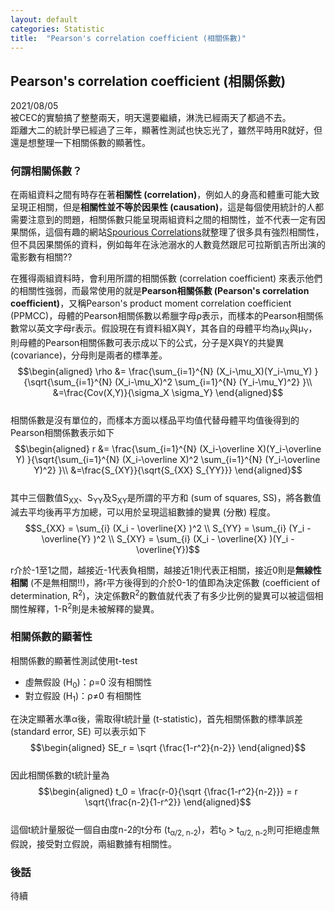 ```yaml
---
layout: default
categories: Statistic
title:  "Pearson's correlation coefficient (相關係數)"
---  
```

## Pearson's correlation coefficient (相關係數)  
2021/08/05  
被CEC的實驗搞了整整兩天，明天還要繼續，淋洗已經兩天了都過不去。  
距離大二的統計學已經過了三年，顯著性測試也快忘光了，雖然平時用R就好，但還是想整理一下相關係數的顯著性。  
  
### 何謂相關係數？  
在兩組資料之間有時存在著**相關性 (correlation)**，例如人的身高和體重可能大致呈現正相關，但是**相關性並不等於因果性 (causation)**，這是每個使用統計的人都需要注意到的問題，相關係數只能呈現兩組資料之間的相關性，並不代表一定有因果關係，這個有趣的網站<a href="http://tylervigen.com/spurious-correlations" target="_blank">Spourious Correlations</a>就整理了很多具有強烈相關性，但不具因果關係的資料，例如每年在泳池溺水的人數竟然跟尼可拉斯凱吉所出演的電影數有相關??  
  
在獲得兩組資料時，會利用所謂的相關係數 (correlation coefficient) 來表示他們的相關性強弱，而最常使用的就是**Pearson相關係數 (Pearson's correlation coefficient)**，又稱Pearson's product moment correlation coefficient (PPMCC)，母體的Pearson相關係數以希臘字母&rho;表示，而樣本的Pearson相關係數常以英文字母r表示。假設現在有資料組X與Y，其各自的母體平均為&mu;<sub>X</sub>與&mu;<sub>Y</sub>，則母體的Pearson相關係數可表示成以下的公式，分子是X與Y的共變異 (covariance)，分母則是兩者的標準差。   
$$\begin{aligned}
\rho &= \frac{\sum_{i=1}^{N} (X_i-\mu_X)(Y_i-\mu_Y) }{\sqrt{\sum_{i=1}^{N} (X_i-\mu_X)^2 \sum_{i=1}^{N} (Y_i-\mu_Y)^2} }\\   
&=\frac{Cov(X,Y)}{\sigma_X \sigma_Y}  
\end{aligned}$$    
相關係數是沒有單位的，而樣本方面以樣品平均值代替母體平均值後得到的Pearson相關係數表示如下  
$$\begin{aligned}
r &= \frac{\sum_{i=1}^{N} (X_i-\overline X)(Y_i-\overline Y) }{\sqrt{\sum_{i=1}^{N} (X_i-\overline X)^2 \sum_{i=1}^{N} (Y_i-\overline Y)^2} }\\
&=\frac{S_{XY}}{\sqrt{S_{XX} S_{YY}}}
\end{aligned}$$   
其中三個數值S<sub>XX</sub>、S<sub>YY</sub>及S<sub>XY</sub>是所謂的平方和 (sum of squares, SS)，將各數值減去平均後再平方加總，可以用於呈現這組數據的變異 (分散) 程度。   
$$S_{XX} =  \sum_{i} (X_i -  \overline{X} )^2 \\
S_{YY} =  \sum_{i} (Y_i -  \overline{Y} )^2 \\
S_{XY} =  \sum_{i} (X_i -  \overline{X} )(Y_i - \overline{Y})$$  
  
r介於-1至1之間，越接近-1代表負相關，越接近1則代表正相關，接近0則是**無線性相關** (不是無相關!!)，將r平方後得到的介於0-1的值即為決定係數 (coefficient of determination, R<sup>2</sup>)，決定係數R<sup>2</sup>的數值就代表了有多少比例的變異可以被這個相關性解釋，1-R<sup>2</sup>則是未被解釋的變異。  
  
### 相關係數的顯著性  
相關係數的顯著性測試使用t-test  
- 虛無假設 (H<sub>0</sub>)：&rho;=0 沒有相關性  
- 對立假設 (H<sub>1</sub>)：&rho;&#8800;0 有相關性  
  
在決定顯著水準&alpha;後，需取得t統計量 (t-statistic)，首先相關係數的標準誤差 (standard error, SE) 可以表示如下  
$$\begin{aligned}
SE_r = \sqrt {\frac{1-r^2}{n-2}}
\end{aligned}$$  
因此相關係數的t統計量為  
$$\begin{aligned}
t_0 = \frac{r-0}{\sqrt {\frac{1-r^2}{n-2}}} = r \sqrt{\frac{n-2}{1-r^2}}
\end{aligned}$$  
這個t統計量服從一個自由度n-2的t分布 (t<sub>&alpha;/2, n-2</sub>)，若t<sub>0</sub> > t<sub>&alpha;/2, n-2</sub>則可拒絕虛無假說，接受對立假說，兩組數據有相關性。  
  
### 後話  




待續
